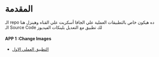 # المقدمة 
الـ repo ده هيكون خاص بالتطبيقات العملية علي الجافا أسكربت علي القناه وهينزل هنا الـ Source Code لك تطبيق مع التعديل بلينكات الفيديوز 


#### APP 1 :Change Images 
<ul>
  <li> <a href="">التطبيق العملي الاول </a></li>
</ul>

